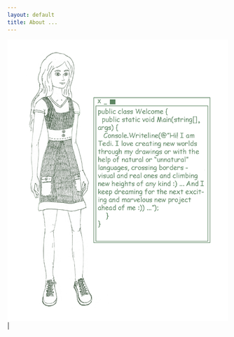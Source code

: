 ```yaml
---
layout: default
title: About ...
---
```

 <img src = "/assets/images/en_about.png" width= "600"/> | 
